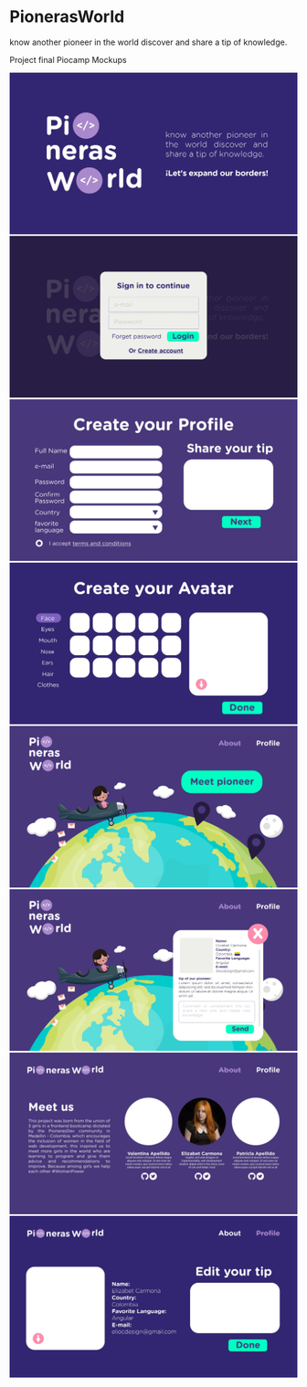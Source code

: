 # PionerasWorld
know another pioneer in the world discover and share a tip of knowledge.

Project final Piocamp Mockups

<img src="/img/1.jpg">
<img src="/img/2.jpg">
<img src="/img/3.jpg">
<img src="/img/4.jpg">
<img src="/img/5.jpg">
<img src="/img/6.jpg">
<img src="/img/7.jpg">
<img src="/img/8.jpg">




